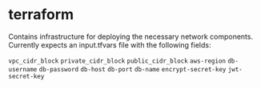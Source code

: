 # terraform

Contains infrastructure for deploying the necessary network components. Currently expects an input.tfvars file with the following fields:

`vpc_cidr_block`
`private_cidr_block`
`public_cidr_block`
`aws-region`
`db-username`
`db-password`
`db-host`
`db-port`
`db-name`
`encrypt-secret-key`
`jwt-secret-key`
